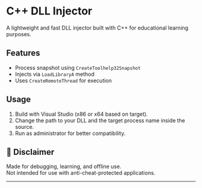 # C++ DLL Injector

A lightweight and fast DLL injector built with C++ for educational learning purposes.

## Features
- Process snapshot using `CreateToolhelp32Snapshot`
- Injects via `LoadLibraryA` method
- Uses `CreateRemoteThread` for execution

## Usage
1. Build with Visual Studio (x86 or x64 based on target).
2. Change the path to your DLL and the target process name inside the source.
3. Run as administrator for better compatibility.

## 📎 Disclaimer
Made for debugging, learning, and offline use.  
Not intended for use with anti-cheat-protected applications.

---

